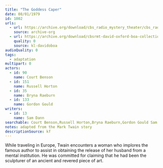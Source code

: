 ```yaml
---
title: "The Goddess Caper"
date: 08/01/1979
id: 1002
urls: 
  - url: https://archive.org/download/cbs_radio_mystery_theater/cbs_radio_mystery_theater-1001-1050.zip/cbs_radio_mystery_theater-1001-1050%2Fcbsrmt_1002_the_love_goddess_caper.mp3
    source: archive-org
  - url: https://archive.org/download/cbsrmt-david-oxford-boa-collection/CBSRMT-790801-1002-The-Love-Goddess-Caper-(128-48)_WBBM-JE-{BoA}.mp3
    quality: 0
    source: kl-davidoboa
audioQuality: 0
tags: 
  - adaptation
multipart: 0
actors:  
  - id: 90
    name: Court Benson  
  - id: 151
    name: Russell Horton  
  - id: 35
    name: Bryna Raeburn  
  - id: 133
    name: Gordon Gould
writers:  
  - id: 13
    name: Sam Dann
searchable: Court Benson,Russell Horton,Bryna Raeburn,Gordon Gould Sam Dann
notes: adapted from the Mark Twain story
descriptionSource: kf
---
```

While traveling in Europe, Twain encounters a woman who implores the famous author to assist in obtaining the release of her husband from a mental institution. He was committed for claiming that he had been the sculpturer of an ancient and revered piece of art.